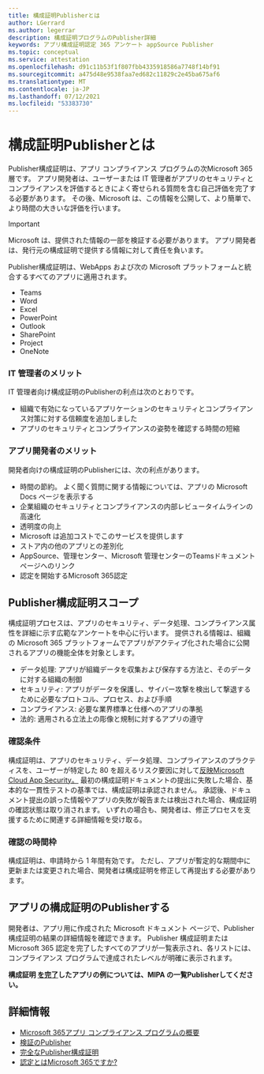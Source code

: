 ```yaml
---
title: 構成証明Publisherとは
author: LGerrard
ms.author: legerrar
description: 構成証明プログラムのPublisher詳細
keywords: アプリ構成証明認定 365 アンケート appSource Publisher
ms.topic: conceptual
ms.service: attestation
ms.openlocfilehash: d91c11b53f1f807fbb4335918586a7748f14bf91
ms.sourcegitcommit: a475d48e9538faa7ed682c11829c2e45ba675af6
ms.translationtype: MT
ms.contentlocale: ja-JP
ms.lasthandoff: 07/12/2021
ms.locfileid: "53383730"
---
```

# <a name="what-is-publisher-attestation"></a>構成証明Publisherとは

Publisher構成証明は、アプリ コンプライアンス プログラムの次Microsoft 365層です。 アプリ開発者は、ユーザーまたは IT 管理者がアプリのセキュリティとコンプライアンスを評価するときによく寄せられる質問を含む自己評価を完了する必要があります。 その後、Microsoft は、この情報を公開して、より簡単で、より時間の大きいな評価を行います。

> [!IMPORTANT]
> Microsoft は、提供された情報の一部を検証する必要があります。 アプリ開発者は、発行元の構成証明で提供する情報に対して責任を負います。 

Publisher構成証明は、WebApps および次の Microsoft プラットフォームと統合するすべてのアプリに適用されます。
- Teams
- Word
- Excel
- PowerPoint 
- Outlook
- SharePoint
- Project
- OneNote

### <a name="benefits-for-it-admins"></a>IT 管理者のメリット
IT 管理者向け構成証明のPublisherの利点は次のとおりです。
-   組織で有効になっているアプリケーションのセキュリティとコンプライアンス対策に対する信頼度を追加しました
-   アプリのセキュリティとコンプライアンスの姿勢を確認する時間の短縮

### <a name="benefits-for-app-developers"></a>アプリ開発者のメリット 
開発者向けの構成証明のPublisherには、次の利点があります。 
-   時間の節約。 よく聞く質問に関する情報については、アプリの Microsoft Docs ページを表示する
-   企業組織のセキュリティとコンプライアンスの内部レビュータイムラインの高速化
-   透明度の向上
- Microsoft は追加コストでこのサービスを提供します
-   ストア内の他のアプリとの差別化
-   AppSource、管理センター、Microsoft 管理センターのTeamsドキュメント ページへのリンク
-   認定を開始するMicrosoft 365認定


## <a name="publisher-attestation-scope"></a>Publisher構成証明スコープ

構成証明プロセスは、アプリのセキュリティ、データ処理、コンプライアンス属性を詳細に示す広範なアンケートを中心に行います。 提供される情報は、組織の Microsoft 365 プラットフォームでアプリがアクティブ化された場合に公開されるアプリの機能全体を対象とします。

- データ処理: アプリが組織データを収集および保存する方法と、そのデータに対する組織の制御
- セキュリティ: アプリがデータを保護し、サイバー攻撃を検出して撃退するために必要なプロトコル、プロセス、および手順
- コンプライアンス: 必要な業界標準と仕様へのアプリの準拠
- 法的: 適用される立法上の彫像と規制に対するアプリの遵守

### <a name="confirmation-criteria"></a>確認条件

構成証明は、アプリのセキュリティ、データ処理、コンプライアンスのプラクティスを、ユーザーが特定した 80 を超えるリスク要因に対して[反映Microsoft Cloud App Security。](https://www.microsoft.com/microsoft-365/enterprise-mobility-security/cloud-app-security) 最初の構成証明ドキュメントの提出に失敗した場合、基本的な一貫性テストの基準では、構成証明は承認されません。 承認後、ドキュメント提出の誤った情報やアプリの失敗が報告または検出された場合、構成証明の確認状態は取り消されます。 いずれの場合も、開発者は、修正プロセスを支援するために関連する詳細情報を受け取る。

### <a name="confirmation-time-frame"></a>確認の時間枠

構成証明は、申請時から 1 年間有効です。 ただし、アプリが暫定的な期間中に更新または変更された場合、開発者は構成証明を修正して再提出する必要があります。

## <a name="reviewing-an-apps-publisher-attestation"></a>アプリの構成証明のPublisherする

開発者は、アプリ用に作成された Microsoft ドキュメント ページで、Publisher構成証明の結果の詳細情報を確認できます。 Publisher 構成証明または Microsoft 365 認定を完了したすべてのアプリが一覧表示され、各リストには、コンプライアンス プログラムで達成されたレベルが明確に表示されます。

**構成証明 [を完了](https://docs.microsoft.com/microsoft-365-app-certification/teams/iglobe-mipa-your-personal-assistant?pivots=mcas)したアプリの例については、MIPA の一覧Publisherしてください。** 

## <a name="learn-more"></a>詳細情報

* [Microsoft 365アプリ コンプライアンス プログラムの概要](~/overview.md)
* [検証のPublisher](https://docs.microsoft.com/azure/active-directory/develop/publisher-verification-overview)
* [完全なPublisher構成証明](~/docs/attestation.md)  
* [認定とはMicrosoft 365ですか?](~/docs/enterprise-app-certification-guide.md)
